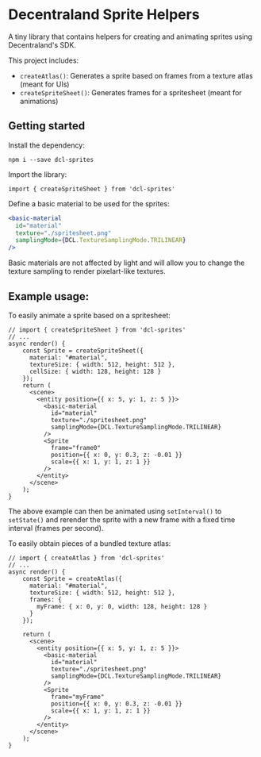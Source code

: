 # Decentraland Sprite Helpers

A tiny library that contains helpers for creating and animating sprites using Decentraland's SDK.

This project includes:

- `createAtlas()`: Generates a sprite based on frames from a texture atlas (meant for UIs)
- `createSpriteSheet()`: Generates frames for a spritesheet (meant for animations)

## Getting started

Install the dependency:

`npm i --save dcl-sprites`

Import the library:

`import { createSpriteSheet } from 'dcl-sprites'`

Define a basic material to be used for the sprites:

```jsx
<basic-material
  id="material"
  texture="./spritesheet.png"
  samplingMode={DCL.TextureSamplingMode.TRILINEAR}
/>
```

Basic materials are not affected by light and will allow you to change the texture sampling to render pixelart-like textures.

## Example usage:

To easily animate a sprite based on a spritesheet:

```tsx
// import { createSpriteSheet } from 'dcl-sprites'
// ...
async render() {
    const Sprite = createSpriteSheet({
      material: "#material",
      textureSize: { width: 512, height: 512 },
      cellSize: { width: 128, height: 128 }
    });
    return (
      <scene>
        <entity position={{ x: 5, y: 1, z: 5 }}>
          <basic-material
            id="material"
            texture="./spritesheet.png"
            samplingMode={DCL.TextureSamplingMode.TRILINEAR}
          />
          <Sprite
            frame="frame0"
            position={{ x: 0, y: 0.3, z: -0.01 }}
            scale={{ x: 1, y: 1, z: 1 }}
          />
        </entity>
      </scene>
    );
}
```

The above example can then be animated using `setInterval()` to `setState()` and rerender the sprite with a new frame with a fixed time interval (frames per second).

To easily obtain pieces of a bundled texture atlas:

```tsx
// import { createAtlas } from 'dcl-sprites'
// ...
async render() {
    const Sprite = createAtlas({
      material: "#material",
      textureSize: { width: 512, height: 512 },
      frames: {
        myFrame: { x: 0, y: 0, width: 128, height: 128 }
      }
    });

    return (
      <scene>
        <entity position={{ x: 5, y: 1, z: 5 }}>
          <basic-material
            id="material"
            texture="./spritesheet.png"
            samplingMode={DCL.TextureSamplingMode.TRILINEAR}
          />
          <Sprite
            frame="myFrame"
            position={{ x: 0, y: 0.3, z: -0.01 }}
            scale={{ x: 1, y: 1, z: 1 }}
          />
        </entity>
      </scene>
    );
}
```
